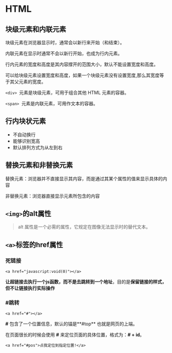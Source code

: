 # HTML

## 块级元素和内联元素

块级元素在浏览器显示时，通常会以新行来开始（和结束）。

内联元素在显示时通常不会以新行开始，也成为行内元素。

行内元素的宽度和高度是其内容撑开的范围大小，默认不能设置宽度和高度。

可以给块级元素设置宽度和高度，如果一个块级元素没有设置宽度,那么其宽度等于其父元素的宽度。

`<div> `元素是块级元素，可用于组合其他 HTML 元素的容器。

`<span> `元素是内联元素，可用作文本的容器。

## 行内块状元素

- 不自动换行
- 能够识别宽高
- 默认排列方式为从左到右

## 替换元素和非替换元素

替换元素：浏览器并不直接显示其内容，而是通过其某个属性的值来显示具体的内容

非替换元素：浏览器直接显示元素所包含的内容

## `<img>`的alt属性

> alt 属性是一个必需的属性，它规定在图像无法显示时的替代文本。

## `<a>`标签的href属性

### 死链接

`<a href="javascript:void(0)"></a>`

**让超链接去执行一个js函数，而不是去跳转到一个地址**，目的是**保留链接的样式，但不让链接执行实际操作**

### #跳转

`<a href="#"></a>`

**#** 包含了一个位置信息，默认的锚是**#top** 也就是网页的上端。

在页面很长的时候会使用 **#** 来定位页面的具体位置，格式为：**# + id**。

`<a href="#pos">点我定位到指定位置!</a>`